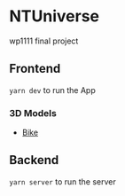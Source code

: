 # NTUniverse
wp1111 final project

## Frontend
`yarn dev` to run the App

### 3D Models
* [Bike](https://www.turbosquid.com/zh_cn/3d-models/3d-bike-1582561)

## Backend 
`yarn server` to run the server
